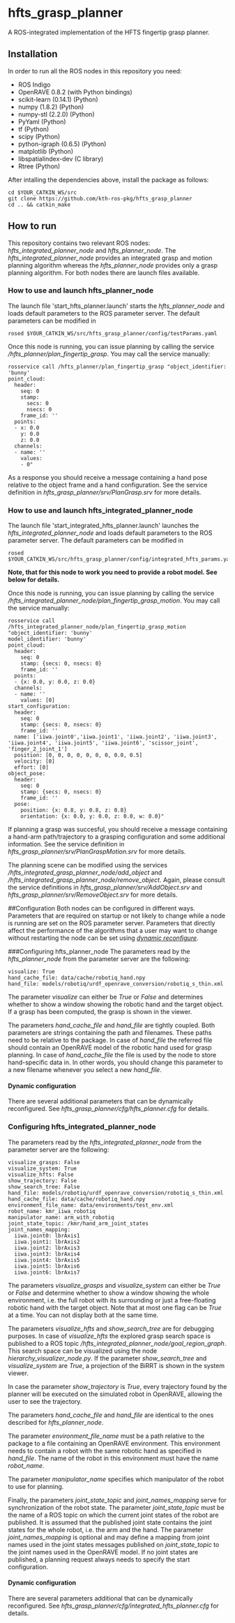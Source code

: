 # hfts_grasp_planner
A ROS-integrated implementation of the HFTS fingertip grasp planner.

## Installation
In order to run all the ROS nodes in this repository you need:

- ROS Indigo 
- OpenRAVE 0.8.2 (with Python bindings)
- scikit-learn (0.14.1) (Python)
- numpy (1.8.2) (Python)
- numpy-stl (2.2.0) (Python)
- PyYaml (Python)
- tf (Python)
- scipy (Python)
- python-igraph (0.6.5) (Python)
- matplotlib (Python)
- libspatialindex-dev (C library)
- Rtree (Python)

After intalling the dependencies above, install the package as follows:
```shell
cd $YOUR_CATKIN_WS/src
git clone https://github.com/kth-ros-pkg/hfts_grasp_planner
cd .. && catkin_make
```
## How to run
This repository contains two relevant ROS nodes: *hfts_integrated_planner_node* and *hfts_planner_node*.
The *hfts_integrated_planner_node* provides an integrated grasp and motion planning algorithm
whereas the *hfts_planner_node* provides only a grasp planning algorithm.
For both nodes there are launch files available.

### How to use and launch hfts_planner_node
The launch file 'start_hfts_planner.launch' starts the *hfts_planner_node* and loads default 
parameters to the ROS parameter server. The default parameters can be modified in 
```shell
rosed $YOUR_CATKIN_WS/src/hfts_grasp_planner/config/testParams.yaml
```
Once this node is running, you can issue planning by calling the service */hfts_planner/plan_fingertip_grasp*.
You may call the service manually:
```shell
rosservice call /hfts_planner/plan_fingertip_grasp "object_identifier: 'bunny'
point_cloud:
  header:
    seq: 0
    stamp:
      secs: 0
      nsecs: 0
    frame_id: ''
  points:
  - x: 0.0
    y: 0.0
    z: 0.0
  channels:
  - name: ''
    values:
    - 0"
```
As a response you should receive a message containing a
hand pose relative to the object frame and a hand configuration.
See the service definition in *hfts_grasp_planner/srv/PlanGrasp.srv* for more details.

### How to use and launch hfts_integrated_planner_node
The launch file 'start_integrated_hfts_planner.launch' launches
the *hfts_integrated_planner_node* and loads default 
parameters to the ROS parameter server. 
The default parameters can be modified in 
```shell
rosed $YOUR_CATKIN_WS/src/hfts_grasp_planner/config/integrated_hfts_params.yaml
```
**Note, that for this node to work you need to provide a robot model. 
See below for details.**

Once this node is running, you can issue planning by calling the service 
*/hfts_integrated_planner_node/plan_fingertip_grasp_motion*.
You may call the service manually:
```shell
rosservice call /hfts_integrated_planner_node/plan_fingertip_grasp_motion "object_identifier: 'bunny'
model_identifier: 'bunny'
point_cloud:
  header:
    seq: 0
    stamp: {secs: 0, nsecs: 0}
    frame_id: ''
  points:
  - {x: 0.0, y: 0.0, z: 0.0}
  channels:
  - name: ''
    values: [0]
start_configuration:
  header:
    seq: 0
    stamp: {secs: 0, nsecs: 0}
    frame_id: ''
  name: ['iiwa.joint0','iiwa.joint1', 'iiwa.joint2', 'iiwa.joint3', 'iiwa.joint4', 'iiwa.joint5', 'iiwa.joint6', 'scissor_joint', 'finger_2_joint_1']
  position: [0, 0, 0, 0, 0, 0, 0, 0.0, 0.5]
  velocity: [0]
  effort: [0]
object_pose:
  header:
    seq: 0
    stamp: {secs: 0, nsecs: 0}
    frame_id: ''
  pose:
    position: {x: 0.8, y: 0.8, z: 0.8}
    orientation: {x: 0.0, y: 0.0, z: 0.0, w: 0.0}"
```
If planning a grasp was succesful, you should receive a message containing
a hand-arm path/trajectory to a grasping configuration and some additional information.
See the service definition in *hfts_grasp_planner/srv/PlanGraspMotion.srv*
for more details.

The planning scene can be modified using the services */hfts_integrated_grasp_planner_node/add_object* and
*/hfts_integrated_grasp_planner_node/remove_object*. Again, please consult the service definitions in *hfts_grasp_planner/srv/AddObject.srv*
and *hfts_grasp_planner/srv/RemoveObject.srv* for more details.

##Configuration 
Both nodes can be configured in different ways. Parameters that are required on startup or
not likely to change while a node is running are set on the ROS parameter server.
Parameters that directly affect the performance of the algorithms that a user
may want to change without restarting the node can be set using [*dynamic reconfigure*](http://wiki.ros.org/dynamic_reconfigure).

###Configuring hfts_planner_node
The parameters read by the *hfts_planner_node* from the parameter server are the following:
```yamlex
visualize: True
hand_cache_file: data/cache/robotiq_hand.npy
hand_file: models/robotiq/urdf_openrave_conversion/robotiq_s_thin.xml
```
The parameter *visualize* can either be *True* or *False* and determines whether to show
a window showing the robotic hand and the target object. If a grasp has been computed, the grasp is shown in the viewer.

The parameters *hand_cache_file* and *hand_file* are tightly coupled. Both parameters are strings containing the path 
and filenames. These paths need to be relative to the package. In case of *hand_file* the referred file should contain an OpenRAVE model of the robotic hand used for 
grasp planning. In case of *hand_cache_file* the file is used by the node to store hand-specific data in. 
In other words, you should change this parameter to a new filename whenever you select a new *hand_file*.

#### Dynamic configuration
There are several additional parameters that can be dynamically reconfigured. See
*hfts_grasp_planner/cfg/hfts_planner.cfg* for details.


### Configuring hfts_integrated_planner_node
The parameters read by the *hfts_integrated_planner_node* from the parameter server are the following:
```yamlex
visualize_grasps: False
visualize_system: True
visualize_hfts: False
show_trajectory: False
show_search_tree: False
hand_file: models/robotiq/urdf_openrave_conversion/robotiq_s_thin.xml
hand_cache_file: data/cache/robotiq_hand.npy
environment_file_name: data/environments/test_env.xml
robot_name: kmr_iiwa_robotiq
manipulator_name: arm_with_robotiq
joint_state_topic: /kmr/hand_arm_joint_states
joint_names_mapping:
  iiwa.joint0: lbrAxis1
  iiwa.joint1: lbrAxis2
  iiwa.joint2: lbrAxis3
  iiwa.joint3: lbrAxis4
  iiwa.joint4: lbrAxis5
  iiwa.joint5: lbrAxis6
  iiwa.joint6: lbrAxis7
```
The parameters *visualize_grasps* and *visualize_system* 
can either be *True* or *False* and determine whether to show
a window showing the whole environment, i.e. the full robot with its surrounding or
just a free-floating robotic hand with the target object. Note that at most one flag can be *True* at a time.
You can not display both at the same time.

The parameters *visualize_hfts* and *show_search_tree* are for debugging purposes.
In case of *visualize_hfts* the explored grasp search space is published to a ROS topic
*/hfts_integrated_planner_node/goal_region_graph*. This search space can be visualized using the node 
*hierarchy_visualizer_node.py*. If the parameter *show_search_tree* and *visualize_system* are *True*, a projection of the BiRRT is shown 
in the system viewer.

In case the parameter *show_trajectory* is *True*, every trajectory found by the planner will be executed on the simulated 
robot in OpenRAVE, allowing the user to see the trajectory.

The parameters *hand_cache_file* and *hand_file* are identical to the ones described for *hfts_planner_node*.

The parameter *environment_file_name* must be a path relative to the package to a file containing an OpenRAVE environment.
This environment needs to contain a robot with the same robotic hand as specified in *hand_file*.
The name of the robot in this environment must have the name *robot_name*. 

The parameter *manipulator_name* specifies which manipulator of the robot to use for planning.

Finally, the parameters *joint_state_topic* and *joint_names_mapping* serve for synchronization of the robot state.
The parameter *joint_state_topic* must be the name of a ROS topic on which the current joint states of the robot are published.
It is assumed that the published joint state contains the joint states for the whole robot, i.e. the arm and the hand.
The parameter *joint_names_mapping* is optional and may define a mapping from joint names used in the joint states messages
published on *joint_state_topic* to the joint names used in the OpenRAVE model.
If no joint states are published, a planning request always needs to specify the start configuration.

#### Dynamic configuration
There are several parameters additional that can be dynamically reconfigured. See
*hfts_grasp_planner/cfg/integrated_hfts_planner.cfg* for details.
